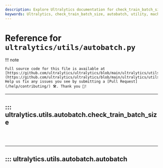 ```yaml
---
description: Explore Ultralytics documentation for check_train_batch_size utility in the autobatch module. Understand how it could improve your machine learning process.
keywords: Ultralytics, check_train_batch_size, autobatch, utility, machine learning, documentation
---
```


# Reference for `ultralytics/utils/autobatch.py`

!!! note

    Full source code for this file is available at [https://github.com/ultralytics/ultralytics/blob/main/ultralytics/utils/autobatch.py](https://github.com/ultralytics/ultralytics/blob/main/ultralytics/utils/autobatch.py). Help us fix any issues you see by submitting a [Pull Request](/help/contributing/) 🛠️. Thank you 🙏!

---
## ::: ultralytics.utils.autobatch.check_train_batch_size
<br><br>

---
## ::: ultralytics.utils.autobatch.autobatch
<br><br>

